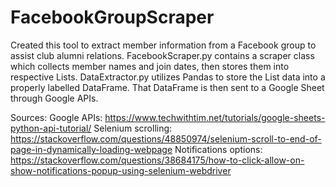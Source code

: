 # FacebookGroupScraper
Created this tool to extract member information from a Facebook group to assist club alumni relations. FacebookScraper.py contains a scraper class which collects member names and join dates, then stores them into respective Lists. DataExtractor.py utilizes Pandas to store the List data into a properly labelled DataFrame. That DataFrame is then sent to a Google Sheet through Google APIs.

Sources:
	Google APIs: https://www.techwithtim.net/tutorials/google-sheets-python-api-tutorial/
	Selenium scrolling: https://stackoverflow.com/questions/48850974/selenium-scroll-to-end-of-page-in-dynamically-loading-webpage
	Notifications options: https://stackoverflow.com/questions/38684175/how-to-click-allow-on-show-notifications-popup-using-selenium-webdriver
  

